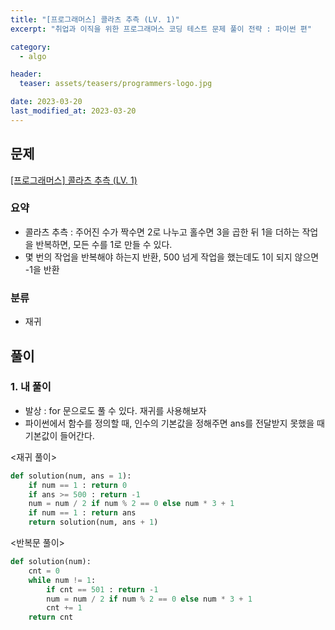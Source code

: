 ```yaml
---
title: "[프로그래머스] 콜라츠 추측 (LV. 1)"
excerpt: "취업과 이직을 위한 프로그래머스 코딩 테스트 문제 풀이 전략 : 파이썬 편"

category:
  - algo

header:
  teaser: assets/teasers/programmers-logo.jpg

date: 2023-03-20
last_modified_at: 2023-03-20
---
```


## 문제

[[프로그래머스] 콜라츠 추측 (LV. 1) ](https://school.programmers.co.kr/learn/courses/30/lessons/12943)

### 요약

- 콜라츠 추측 : 주어진 수가 짝수면 2로 나누고 홀수면 3을 곱한 뒤 1을 더하는 작업을 반복하면, 모든 수를 1로 만들 수 있다.
- 몇 번의 작업을 반복해야 하는지 반환, 500 넘게 작업을 했는데도 1이 되지 않으면 -1을 반환

### 분류

- 재귀

## 풀이

### 1. 내 풀이

- 발상 : for 문으로도 풀 수 있다. 재귀를 사용해보자
- 파이썬에서 함수를 정의할 때, 인수의 기본값을 정해주면 ans를 전달받지 못했을 때 기본값이 들어간다.

\<재귀 풀이\>

```python
def solution(num, ans = 1):
    if num == 1 : return 0
    if ans >= 500 : return -1
    num = num / 2 if num % 2 == 0 else num * 3 + 1
    if num == 1 : return ans
    return solution(num, ans + 1)
```

\<반복문 풀이\>

```python
def solution(num):
    cnt = 0
    while num != 1:
        if cnt == 501 : return -1
        num = num / 2 if num % 2 == 0 else num * 3 + 1
        cnt += 1
    return cnt

```

<br>
